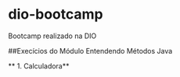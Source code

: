# dio-bootcamp
Bootcamp realizado na DIO

##Execícios do Módulo Entendendo Métodos Java

** 1. Calculadora**